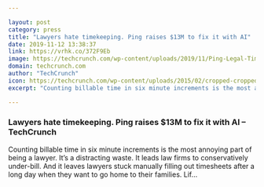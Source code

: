 ```yaml
---

layout: post
category: press
title: "Lawyers hate timekeeping. Ping raises $13M to fix it with AI"
date: 2019-11-12 13:38:37
link: https://vrhk.co/372F9Eb
image: https://techcrunch.com/wp-content/uploads/2019/11/Ping-Legal-Timekeeping-Software.png?w=753
domain: techcrunch.com
author: "TechCrunch"
icon: https://techcrunch.com/wp-content/uploads/2015/02/cropped-cropped-favicon-gradient.png?w=180
excerpt: "Counting billable time in six minute increments is the most annoying part of being a lawyer. It’s a distracting waste. It leads law firms to conservatively under-bill. And it leaves lawyers stuck manually filling out timesheets after a long day when they want to go home to their families. Lif…"

---
```


### Lawyers hate timekeeping. Ping raises $13M to fix it with AI – TechCrunch

Counting billable time in six minute increments is the most annoying part of being a lawyer. It’s a distracting waste. It leads law firms to conservatively under-bill. And it leaves lawyers stuck manually filling out timesheets after a long day when they want to go home to their families. Lif…